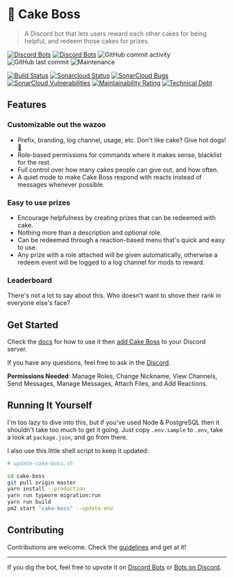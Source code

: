 # 🍰 Cake Boss

> A Discord bot that lets users reward each other cakes for being helpful, and redeem those cakes for prizes.

[![Discord Bots](https://discordbots.org/api/widget/status/611013950942871562.svg)](https://discordbots.org/bot/611013950942871562)
[![Discord Bots](https://discordbots.org/api/widget/lib/611013950942871562.svg)](https://discordbots.org/bot/611013950942871562)
![GitHub commit activity](https://img.shields.io/github/commit-activity/m/dannytatom/cake-boss)
![GitHub last commit](https://img.shields.io/github/last-commit/dannytatom/cake-boss?color=blue)
![Maintenance](https://img.shields.io/maintenance/yes/2019?color=blue)

[![Build Status](https://travis-ci.com/dannytatom/cake-boss.svg?branch=master)](https://travis-ci.com/dannytatom/cake-boss)
[![Sonarcloud Status](https://sonarcloud.io/api/project_badges/measure?project=dannytatom_cake-boss&metric=alert_status)](https://sonarcloud.io/dashboard?id=dannytatom_cake-boss)
[![SonarCloud Bugs](https://sonarcloud.io/api/project_badges/measure?project=dannytatom_cake-boss&metric=bugs)](https://sonarcloud.io/component_measures/metric/reliability_rating/list?id=dannytatom_cake-boss)
[![SonarCloud Vulnerabilities](https://sonarcloud.io/api/project_badges/measure?project=dannytatom_cake-boss&metric=vulnerabilities)](https://sonarcloud.io/component_measures/metric/security_rating/list?id=dannytatom_cake-boss)
[![Maintainability Rating](https://sonarcloud.io/api/project_badges/measure?project=dannytatom_cake-boss&metric=sqale_rating)](https://sonarcloud.io/dashboard?id=dannytatom_cake-boss)
[![Technical Debt](https://sonarcloud.io/api/project_badges/measure?project=dannytatom_cake-boss&metric=sqale_index)](https://sonarcloud.io/dashboard?id=dannytatom_cake-boss)

## Features

### Customizable out the wazoo

- Prefix, branding, log channel, usage, etc. Don't like cake? Give hot dogs! 🌭
- Role-based permissions for commands where it makes sense, blacklist for the rest.
- Full control over how many cakes people can give out, and how often.
- A quiet mode to make Cake Boss respond with reacts instead of messages whenever possible.

### Easy to use prizes

- Encourage helpfulness by creating prizes that can be redeemed with cake.
- Nothing more than a description and optional role.
- Can be redeemed through a reaction-based menu that's quick and easy to use.
- Any prize with a role attached will be given automatically, otherwise a redeem event will be logged to a log channel for mods to reward.

### Leaderboard

There's not a lot to say about this. Who doesn't want to shove their rank in everyone else's face?

## Get Started

Check the [docs](https://dannytatom.github.io/cake-boss/) for how to use it then [add Cake Boss](https://discordapp.com/oauth2/authorize?client_id=611013950942871562&scope=bot&permissions=335588416) to your Discord server.

If you have any questions, feel free to ask in the [Discord](https://discord.gg/2AG9fKt).

**Permissions Needed**: Manage Roles, Change Nickname, View Channels, Send Messages, Manage Messages, Attach Files, and Add Reactions.

## Running It Yourself

I'm too lazy to dive into this, but if you've used Node & PostgreSQL then it shouldn't take too much to get it going. Just copy `.env.sample` to `.env`, take a look at `package.json`, and go from there.

I also use this little shell script to keep it updated:

```zsh
# update-cake-boss.sh

cd cake-boss
git pull origin master
yarn install --production
yarn run typeorm migration:run
yarn run build
pm2 start "cake-boss" --update-env
```

## Contributing

Contributions are welcome. Check the [guidelines](https://github.com/dannytatom/cake-boss/blob/master/CONTRIBUTING.md) and get at it!

---

If you dig the bot, feel free to upvote it on [Discord Bots](https://discordbots.org/bot/611013950942871562) or [Bots on Discord](https://bots.ondiscord.xyz/bots/611013950942871562).
